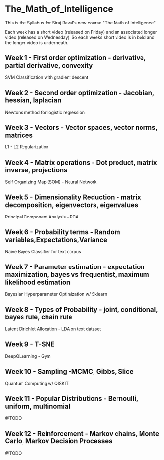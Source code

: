 # The_Math_of_Intelligence
This is the Syllabus for Siraj Raval's new course "The Math of Intelligence"

Each week has a short video (released on Friday) and an associated longer video (released on Wednesday). So each weeks short video is in bold and the longer video is underneath.

## Week 1 - First order optimization - derivative, partial derivative, convexity
 SVM Classification with gradient descent
## Week 2 - Second order optimization - Jacobian, hessian, laplacian
 Newtons method for logistic regression
## Week 3 - Vectors - Vector spaces, vector norms, matrices
 L1 - L2 Regularization
## Week 4 - Matrix operations - Dot product, matrix inverse, projections
 Self Organizing Map (SOM) - Neural Network
## Week 5 - Dimensionality Reduction - matrix decomposition, eigenvectors, eigenvalues
 Principal Component Analysis - PCA
## Week 6 - Probability terms - Random variables,Expectations,Variance 
 Naïve Bayes Classifier for text corpus
## Week 7 - Parameter estimation - expectation maximization, bayes vs frequentist, maximum likelihood estimation
 Bayesian Hyperparameter Optimization w/ Sklearn
## Week 8 - Types of Probability - joint, conditional, bayes rule, chain rule 
 Latent Dirichlet Allocation - LDA on text dataset
## Week 9 - T-SNE 
 DeepQLearning - Gym
## Week 10 - Sampling -MCMC, Gibbs, Slice
 Quantum Computing w/ QISKIT
## Week 11 - Popular Distributions - Bernoulli, uniform, multinomial
 @TODO
## Week 12 - Reinforcement - Markov chains, Monte Carlo, Markov Decision Processes
 @TODO
